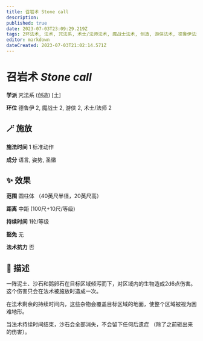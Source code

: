 ```yaml
---
title: 召岩术 Stone call
description: 
published: true
date: 2023-07-03T23:09:29.219Z
tags: 2环法术, 法术, 咒法系, 术士/法师法术, 魔战士法术, 创造, 游侠法术, 德鲁伊法术, 土
editor: markdown
dateCreated: 2023-07-03T21:02:14.571Z
---
```


# **召岩术** *Stone call*

**学派** 咒法系 (创造) \[土\] 

**环位** 德鲁伊 2, 魔战士 2, 游侠 2, 术士/法师 2

## 🪄 施放

**施法时间** 1 标准动作

**成分** 语言, 姿势, 圣徽

## ✨ 效果  

**范围** 圆柱体 （40英尺半径，20英尺高）

**距离** 中距 (100尺+10尺/等级)  

**持续时间** 1轮/等级 

**豁免** 无

**法术抗力** 否

## 📖 描述

一阵泥土、沙石和鹅卵石在目标区域倾泻而下，对区域内的生物造成2d6点伤害。这个伤害只会在法术被施放时造成一次。

在法术剩余的持续时间内，这些杂物会覆盖目标区域的地面，使整个区域被视为困难地形。

当法术持续时间结束，沙石会全部消失，不会留下任何后遗症 （除了之前砸出来的伤害）。
    